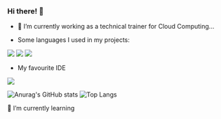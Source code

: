 ### Hi there! 👋

- 🔭 I’m currently working as a technical trainer for Cloud Computing...

- Some languages I used in my projects:

<p>
<img src="https://img.shields.io/badge/CSS3-1572B6?style=for-the-badge&logo=css3&logoColor=white" />
<img src="https://img.shields.io/badge/HTML5-E34F26?style=for-the-badge&logo=html5&logoColor=white" />
<img src="https://img.shields.io/badge/JavaScript-323330?style=for-the-badge&logo=javascript&logoColor=F7DF1E" />
</p>

- My favourite IDE
<p>
  <img src="https://img.shields.io/badge/Visual_Studio_Code-0078D4?style=for-the-badge&logo=visual%20studio%20code&logoColor=white" />
</p>




![Anurag's GitHub stats](https://github-readme-stats.vercel.app/api?username=josoriop9&show_icons=true&theme=transparent)
![Top Langs](https://github-readme-stats.vercel.app/api/top-langs/?username=josoriop9&size_weight=0.3&count_weight=0.2)








🌱 I’m currently learning





<!--
**Josoriop9/Josoriop9** is a ✨ _special_ ✨ repository because its `README.md` (this file) appears on your GitHub profile.

Here are some ideas to get you started:


- 🌱 I’m currently learning ...
- 👯 I’m looking to collaborate on ...
- 🤔 I’m looking for help with ...
- 💬 Ask me about ...
- 📫 How to reach me: ...
- 😄 Pronouns: ...
- ⚡ Fun fact: ...
-->
